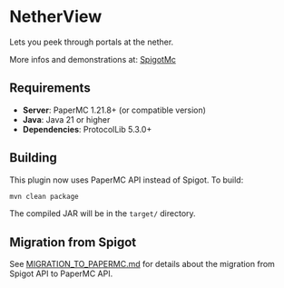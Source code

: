 # NetherView
Lets you peek through portals at the nether.

More infos and demonstrations at: [SpigotMc](https://www.spigotmc.org/resources/nether-view.78885/)

## Requirements
- **Server**: PaperMC 1.21.8+ (or compatible version)
- **Java**: Java 21 or higher
- **Dependencies**: ProtocolLib 5.3.0+

## Building
This plugin now uses PaperMC API instead of Spigot. To build:

```bash
mvn clean package
```

The compiled JAR will be in the `target/` directory.

## Migration from Spigot
See [MIGRATION_TO_PAPERMC.md](MIGRATION_TO_PAPERMC.md) for details about the migration from Spigot API to PaperMC API.
